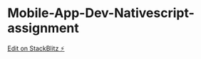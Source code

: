 # Mobile-App-Dev-Nativescript-assignment

[Edit on StackBlitz ⚡️](https://stackblitz.com/edit/nativescript-stackblitz-templates-7cz7mf)